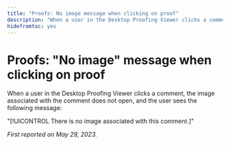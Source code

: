 ```yaml
---
title: "Proofs: No image message when clicking on proof"
description: "When a user in the Desktop Proofing Viewer clicks a comment, the image associated with the comment does not open, and the user sees a message."
hidefromtoc: yes
---
```


# Proofs: "No image" message when clicking on proof

When a user in the Desktop Proofing Viewer clicks a comment, the image associated with the comment does not open, and the user sees the following message:

"[!UICONTROL There is no image associated with this comment.]"

_First reported on May 29, 2023._
